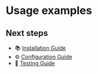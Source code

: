 # Usage examples

## Next steps

- 📚 [Installation Guide](installation.md)
- ⚙️ [Configuration Guide](configuration.md)
- 🧪 [Testing Guide](testing.md)
